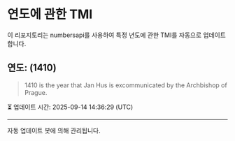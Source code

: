
# 연도에 관한 TMI

이 리포지토리는 numbersapi를 사용하여 특정 년도에 관한 TMI를 자동으로 업데이트합니다.

## 연도: (1410)
> 1410 is the year that Jan Hus is excommunicated by the Archbishop of Prague.

⏳ 업데이트 시간: 2025-09-14 14:36:29 (UTC)

---
자동 업데이트 봇에 의해 관리됩니다.
